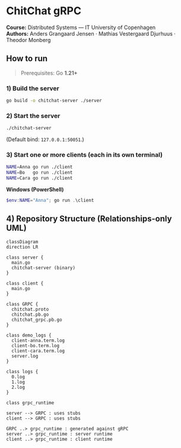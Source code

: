 # ChitChat gRPC

**Course:** Distributed Systems — IT University of Copenhagen  
**Authors:** Anders Grangaard Jensen · Mathias Vestergaard Djurhuus · Theodor Monberg

## How to run

> Prerequisites: Go **1.21+**

### 1) Build the server
```bash
go build -o chitchat-server ./server
```

### 2) Start the server
```bash
./chitchat-server
```
(Default bind: `127.0.0.1:50051`.)

### 3) Start one or more clients (each in its own terminal)
```bash
NAME=Anna go run ./client
NAME=Bo   go run ./client
NAME=Cara go run ./client
```

**Windows (PowerShell)**
```powershell
$env:NAME="Anna"; go run .\client
```
## 4) Repository Structure (Relationships-only UML)

```mermaid
classDiagram
direction LR

class server {
  main.go
  chitchat-server (binary)
}

class client {
  main.go
}

class GRPC {
  chitchat.proto
  chitchat.pb.go
  chitchat_grpc.pb.go
}

class demo_logs {
  client-anna.term.log
  client-bo.term.log
  client-cara.term.log
  server.log
}

class logs {
  0.log
  1.log
  2.log
}

class grpc_runtime

server --> GRPC : uses stubs
client --> GRPC : uses stubs

GRPC ..> grpc_runtime : generated against gRPC
server ..> grpc_runtime : server runtime
client ..> grpc_runtime : client runtime
